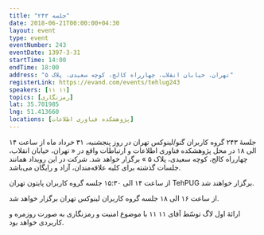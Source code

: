 ```yaml
---
title: "جلسه ۲۴۳"
date: 2018-06-21T00:00:00+04:30
layout: event
type: event
eventNumber: 243
eventDate: 1397-3-31
startTime: 14:00
endTime: 18:00
address: "تهران، خیابان انقلاب، چهارراه کالج، کوچه سعیدی،‌ پلاک ۵"
registerLink: https://evand.com/events/tehlug243
speakers: [۱۱ ۱۱]
topics: [رمزنگاری]
lat: 35.701985
lng: 51.413660
locations: [پژوهشکده فناوری اطلاعات]
---
```

جلسهٔ ۲۴۳ گروه کاربران گنو/لینوکس تهران در روز پنجشنبه، ۳۱ خرداد ماه از ساعت ۱۴ الی ۱۸ در محل پژوهشکده فناوری اطلاعات و ارتباطات واقع در « تهران، خیابان انقلاب، چهارراه کالج، کوچه سعیدی،‌ پلاک ۵ » برگزار خواهد شد. شرکت در این رویداد همانند جلسات گذشته برای کلیه علاقه‌مندان، آزاد و رایگان می‌باشد.

از ساعت ۱۴ الی ۱۵:۳۰ جلسه گروه کاربران پایتون تهران TehPUG برگزار خواهند شد.

از ساعت ۱۶ الی ۱۸ جلسه گروه کاربران لینوکس تهران برگزار خواهد شد.

ارائهٔ اول لاگ توسّط آقای ۱۱ ۱۱ با موضوع امنیت و رمزنگاری به صورت روزمره و کاربردی خواهد بود.